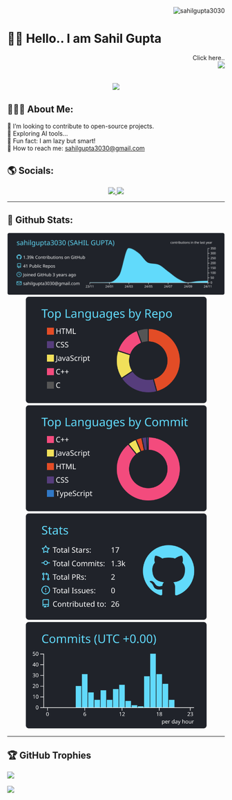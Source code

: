 <!-- profile visitor -->
<p align="right"> <img src="https://komarev.com/ghpvc/?username=sahilgupta3030&label=Profile%20views&color=0e75b6&style=flat" alt="sahilgupta3030" /> </p>

# 👋🏼 Hello.. I am Sahil Gupta
 
<!-- my portfolio site button -->
<p align="right">
Click here.. <br>
<a href="https://www.sahilgupta.tech" target="_blank">
<img src="https://img.shields.io/badge/PORTFOLIO-navy?style=for-the-badge&logo=sass&logoColor=%23FFFFFF" target="_blank"/>
</a>
</p>
<br>
 
<!-- PROFILE BANNER -->
<div align="center"> <img src="https://i.ibb.co/T1xp7Cb/1.png"> </div>

<!--  
### A committed coder skilled in Full-stack development. Proficient in solving problems using DSA. Curious learner seeking skill enhancement. Ready to work within teams, aiming to thrive as a developer.
-->

## 🙋🏻‍♂ About Me:
🎯  I’m looking to contribute to open-source projects.<br>🧠  Exploring AI tools...<br>🎨  Fun fact: I am lazy but smart!<br>🚀  How to reach me: sahilgupta3030@gmail.com


## 🌎 Socials:
<div align="center">
  <a href="mailto:sahilgupta3030@gmail.com" target="_blank">
    <img src="https://img.shields.io/badge/Gmail-333333?style=for-the-badge&logo=gmail&logoColor=red" />
  </a>
  <a href="https://linkedin.com/in/sahilgupta3030" target="_blank">
    <img src="https://img.shields.io/badge/LinkedIn-0077B5?style=for-the-badge&logo=linkedin&logoColor=white" target="_blank" />
  </a>
 
</div>
<hr/>

<!-- comment start
# 💻 Technical Skills:

<div align="center">
    <img src="https://skillicons.dev/icons?i=c,cpp,html,css,javascript,php,mysql,java,python" />
    <img src="https://skillicons.dev/icons?i=github,bootstrap,jquery,sass,mongodb,expressjs,react,nodejs" /><br>
</div>
comment end -->

## 🔘 Github Stats:
<!-- GitHub Profile Summary Cards -->
<div align="center">
<a href="https://github.com/vn7n24fzkq/github-profile-summary-cards">
  <img src="https://raw.githubusercontent.com/sahilgupta3030/thickduck/master/profile-summary-card-output/react/0-profile-details.svg" alt="Profile Details" style="width: 850px;"/>
</a>
<a href="https://github.com/vn7n24fzkq/github-profile-summary-cards">
  <img src="https://raw.githubusercontent.com/sahilgupta3030/thickduck/master/profile-summary-card-output/react/1-repos-per-language.svg" alt="Repos per Language" style="width: 421px;"/>
</a>
<a href="https://github.com/vn7n24fzkq/github-profile-summary-cards">
  <img src="https://raw.githubusercontent.com/sahilgupta3030/thickduck/master/profile-summary-card-output/react/2-most-commit-language.svg" alt="Most Commit Language" style="width: 421px;"/>
</a>
<a href="https://github.com/vn7n24fzkq/github-profile-summary-cards">
  <img src="https://raw.githubusercontent.com/sahilgupta3030/thickduck/master/profile-summary-card-output/react/3-stats.svg" alt="Stats" style="width: 421px;"/>
</a>
<a href="https://github.com/vn7n24fzkq/github-profile-summary-cards">
  <img src="https://raw.githubusercontent.com/sahilgupta3030/thickduck/master/profile-summary-card-output/react/4-productive-time.svg" alt="Productive Time" style="width: 421px;" />
</a>
</div>

<hr/>


## 🏆 GitHub Trophies
![](https://github-profile-trophy.vercel.app/?username=sahilgupta3030&theme=discord&no-frame=false&no-bg=true&margin-w=4)

![]([(https://bit.ly/3uS7D44)])

<!-- Streak Stats -->
<!--
<div align="center">
<img src="https://github-readme-streak-stats.herokuapp.com/?user=sahilgupta3030&theme=dark&hide_border=true" alt="Streak Stats" style="width: 600px;"/>
</div>
-->


<!-- Proudly created with GPRM ( https://gprm.itsvg.in ) -->
